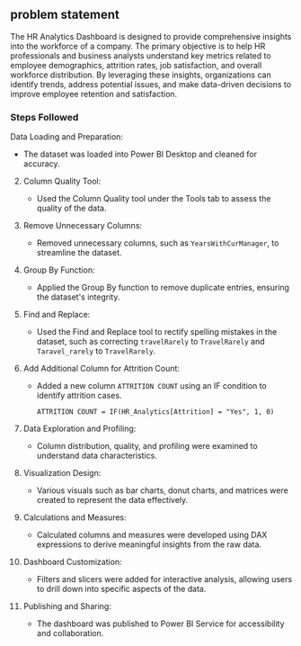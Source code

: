 
## problem statement 

The HR Analytics Dashboard is designed to provide comprehensive insights into the workforce of a company. The primary objective is to help HR professionals and business analysts understand key metrics related to employee demographics, attrition rates, job satisfaction, and overall workforce distribution. By leveraging these insights, organizations can identify trends, address potential issues, and make data-driven decisions to improve employee retention and satisfaction.


### Steps Followed
Data Loading and Preparation:
   - The dataset was loaded into Power BI Desktop and cleaned for accuracy.

2. Column Quality Tool:
   - Used the Column Quality tool under the Tools tab to assess the quality of the data.

3. Remove Unnecessary Columns:
   - Removed unnecessary columns, such as `YearsWithCurManager`, to streamline the dataset.

4. Group By Function:
   - Applied the Group By function to remove duplicate entries, ensuring the dataset's integrity.

5. Find and Replace:
   - Used the Find and Replace tool to rectify spelling mistakes in the dataset, such as correcting `travelRarely` to `TravelRarely` and `Taravel_rarely` to `TravelRarely`.

6. Add Additional Column for Attrition Count:
   - Added a new column `ATTRITION COUNT` using an IF condition to identify attrition cases.
     ```DAX
     ATTRITION COUNT = IF(HR_Analytics[Attrition] = "Yes", 1, 0)
     ```

7. Data Exploration and Profiling:
   - Column distribution, quality, and profiling were examined to understand data characteristics.

8. Visualization Design:
   - Various visuals such as bar charts, donut charts, and matrices were created to represent the data effectively.

9. Calculations and Measures:
   - Calculated columns and measures were developed using DAX expressions to derive meaningful insights from the raw data.

10. Dashboard Customization:
    - Filters and slicers were added for interactive analysis, allowing users to drill down into specific aspects of the data.

11. Publishing and Sharing:
    - The dashboard was published to Power BI Service for accessibility and collaboration.
